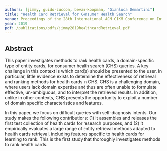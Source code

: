 ```yaml
---
authors: [jimmy, guido-zuccon, bevan-koopman, "Gianluca Demartini"]
title: "Health Card Retrieval for Consumer Health Search"
venue: Proceedings of the 28th International ACM CIKM Conference on Information and Knowledge Management (CIKM '19)
year: 2019
pdf: /publications/pdfs/jimmy2019healthcardRetrieval.pdf
---
```


## Abstract

This paper investigates methods to rank health cards, a domain-specific type of entity cards,  for consumer health search (CHS) queries. A key challenge in this context is which card(s) should be presented to the user. In particular, little evidence exists to determine the effectiveness of retrieval and ranking methods for health cards in CHS. CHS is a challenging domain, where  users lack domain expertise and thus are often unable to formulate effective, un-ambiguous, and to interpret the retrieved results. In addition, unlike in other contexts, CHS presents the opportunity to exploit a number of domain specific characteristics and features.

In this paper, we focus on difficult queries with self-diagnosis intents. Our study makes the following contributions: (1) it assembles and releases the first test collection of health cards for research purposes, and (2) it empirically evaluates a large range of entity retrieval methods adapted to health cards retrieval, including features specific to health cards for learning to rank. This is the first study that thoroughly investigates methods to rank health cards.
